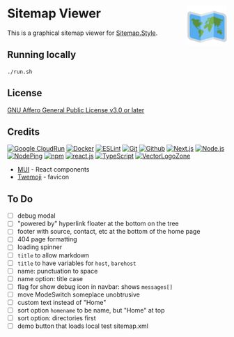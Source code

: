 # Sitemap Viewer [<img alt="Sitemap Viewer logo" src="public/favicon.svg" height="90" align="right" />](https://view.sitemap.style/)

This is a graphical sitemap viewer for [Sitemap.Style](https://www.sitemap.style/).

## Running locally

```
./run.sh
```

## License

[GNU Affero General Public License v3.0 or later](LICENSE.txt)

## Credits

[![Google CloudRun](https://www.vectorlogo.zone/logos/google_cloud_run/google_cloud_run-ar21.svg)](https://cloud.google.com/run/ "Hosting")
[![Docker](https://www.vectorlogo.zone/logos/docker/docker-ar21.svg)](https://www.docker.com/ "Deployment")
[![ESLint](https://www.vectorlogo.zone/logos/eslint/eslint-ar21.svg)](https://eslint.org/ "Linting")
[![Git](https://www.vectorlogo.zone/logos/git-scm/git-scm-ar21.svg)](https://git-scm.com/ "Version control")
[![Github](https://www.vectorlogo.zone/logos/github/github-ar21.svg)](https://github.com/ "Code hosting")
[![Next.js](https://www.vectorlogo.zone/logos/nextjs/nextjs-ar21.svg)](https://nextjs.com/ "React Framework")
[![Node.js](https://www.vectorlogo.zone/logos/nodejs/nodejs-ar21.svg)](https://nodejs.org/ "Application Server")
[![NodePing](https://www.vectorlogo.zone/logos/nodeping/nodeping-ar21.svg)](https://nodeping.com?rid=201109281250J5K3P "Uptime monitoring")
[![npm](https://www.vectorlogo.zone/logos/npmjs/npmjs-ar21.svg)](https://www.npmjs.com/ "JS Package Management")
[![react.js](https://www.vectorlogo.zone/logos/reactjs/reactjs-ar21.svg)](https://reactjs.org/ "UI Framework")
[![TypeScript](https://www.vectorlogo.zone/logos/typescriptlang/typescriptlang-ar21.svg)](https://www.typescriptlang.org/ "Programming Language")
[![VectorLogoZone](https://www.vectorlogo.zone/logos/vectorlogozone/vectorlogozone-ar21.svg)](https://www.vectorlogo.zone/ "Logos")

* [MUI](https://mui.com/material-ui/) - React components
* [Twemoji](https://github.com/twitter/twemoji) - favicon

## To Do

- [ ] debug modal
- [ ] "powered by" hyperlink floater at the bottom on the tree
- [ ] footer with source, contact, etc at the bottom of the home page
- [ ] 404 page formatting
- [ ] loading spinner
- [ ] `title` to allow markdown
- [ ] `title` to have variables for `host`, `barehost`
- [ ] name: punctuation to space
- [ ] name option: title case
- [ ] flag for show debug icon in navbar: shows `messages[]`
- [ ] move ModeSwitch someplace unobtrusive
- [ ] custom text instead of "Home"
- [ ] sort option `homename` to be name, but "Home" at top
- [ ] sort option: directories first
- [ ] demo button that loads local test sitemap.xml
